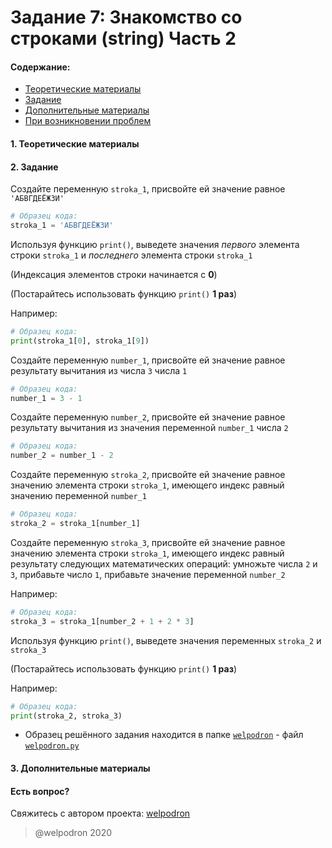 # Задание 7: Знакомство со строками (string) Часть 2

#### Содержание:

+ [Теоретические материалы](#THEORETICAL_MATERIALS)
+ [Задание](#TASK)
+ [Дополнительные материалы](#ADDITIONAL_MATERIALS)
+ [При возникновении проблем](#ISSUES)

#### <a name="THEORETICAL_MATERIALS"></a> 1. Теоретические материалы



#### <a name="TASK"></a> 2. Задание

Создайте переменную `stroka_1`, присвойте ей значение равное `'АБВГДЕЁЖЗИ'`

```python
# Образец кода: 
stroka_1 = 'АБВГДЕЁЖЗИ'
```

Используя функцию `print()`, выведете значения *первого* элемента строки `stroka_1` и *последнего* элемента строки `stroka_1`

(Индексация элементов строки начинается с **0**)

(Постарайтесь использовать функцию `print()` **1 раз**)

Например: 

```python
# Образец кода: 
print(stroka_1[0], stroka_1[9])
```

Создайте переменную `number_1`, присвойте ей значение равное результату вычитания из числа `3` числа `1`

```python
# Образец кода: 
number_1 = 3 - 1
```

Создайте переменную `number_2`, присвойте ей значение равное результату вычитания из значения переменной `number_1` числа `2`

```python
# Образец кода: 
number_2 = number_1 - 2
```

Создайте переменную `stroka_2`, присвойте ей значение равное значению элемента строки `stroka_1`, имеющего индекс равный значению переменной `number_1`

```python
# Образец кода: 
stroka_2 = stroka_1[number_1]
```

Создайте переменную `stroka_3`, присвойте ей значение равное значению элемента строки `stroka_1`, имеющего индекс равный результату следующих математических операций: умножьте числа `2` и `3`, прибавьте число `1`, прибавьте значение переменной `number_2`

Например:

```python
# Образец кода: 
stroka_3 = stroka_1[number_2 + 1 + 2 * 3]
```

Используя функцию `print()`, выведете значения переменных `stroka_2` и `stroka_3`

(Постарайтесь использовать функцию `print()` **1 раз**)

Например: 

```python
# Образец кода: 
print(stroka_2, stroka_3)
```

* Образец решённого задания находится в папке <a href="./welpodron">`welpodron`</a> - файл <a href="./welpodron/welpodron.py">`welpodron.py`</a>

#### <a name="ADDITIONAL_MATERIALS"></a> 3. Дополнительные материалы



#### <a name="ISSUES"></a> Есть вопрос?

Свяжитесь с автором проекта: [welpodron](https://vk.com/welpodron)

> @welpodron 2020